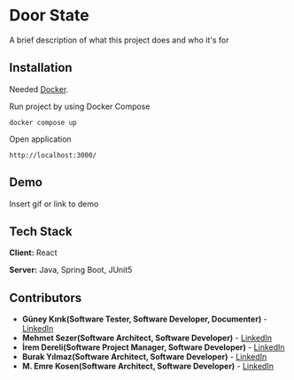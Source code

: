 
# Door State

A brief description of what this project does and who it's for


## Installation 

Needed [Docker](https://www.docker.com/products/docker-desktop).

Run project by using Docker Compose

``` 
docker compose up
```

Open application

``` 
http://localhost:3000/
```
    
## Demo

Insert gif or link to demo

  
## Tech Stack

**Client:** React

**Server:** Java, Spring Boot, JUnit5

  ## Contributors

* **Güney Kırık(Software Tester, Software Developer, Documenter)** - [LinkedIn](https://www.linkedin.com/in/guneykirik/)
* **Mehmet Sezer(Software Architect, Software Developer)** - [LinkedIn](https://www.linkedin.com/in/mehmetsezerr/)
* **İrem Dereli(Software Project Manager, Software Developer)** -  [LinkedIn](https://www.linkedin.com/in/iremdereli/)
* **Burak Yılmaz(Software Architect, Software Developer)** - [LinkedIn](https://www.linkedin.com/in/burak-yilmaz-b42814171/)
* **M. Emre Kosen(Software Architect, Software Developer)** -  [LinkedIn](https://www.linkedin.com/in/emrekosen/)
